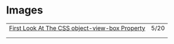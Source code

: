 # Images

|                                                                                                     |      |
| --------------------------------------------------------------------------------------------------- | ---- |
| [First Look At The CSS object-view-box Property](https://ishadeed.com/article/css-object-view-box/) | 5/20 |
|                                                                                                     |      |
|                                                                                                     |      |
